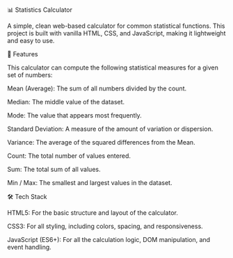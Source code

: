 📊 Statistics Calculator

A simple, clean web-based calculator for common statistical functions. This project is built with vanilla HTML, CSS, and JavaScript, making it lightweight and easy to use.



🚀 Features

This calculator can compute the following statistical measures for a given set of numbers:

Mean (Average): The sum of all numbers divided by the count.

Median: The middle value of the dataset.

Mode: The value that appears most frequently.

Standard Deviation: A measure of the amount of variation or dispersion.

Variance: The average of the squared differences from the Mean.

Count: The total number of values entered.

Sum: The total sum of all values.

Min / Max: The smallest and largest values in the dataset.

🛠️ Tech Stack

HTML5: For the basic structure and layout of the calculator.

CSS3: For all styling, including colors, spacing, and responsiveness.

JavaScript (ES6+): For all the calculation logic, DOM manipulation, and event handling.
